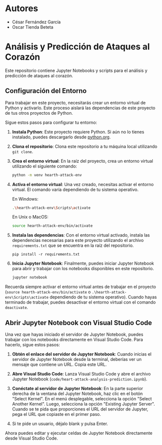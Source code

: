 # Autores
- César Fernández García
- Oscar Tienda Beteta

# Análisis y Predicción de Ataques al Corazón

Este repositorio contiene Jupyter Notebooks y scripts para el análisis y predicción de ataques al corazón.

## Configuración del Entorno

Para trabajar en este proyecto, necesitarás crear un entorno virtual de Python y activarlo. Este proceso aislará las dependencias de este proyecto de tus otros proyectos de Python.

Sigue estos pasos para configurar tu entorno:

1. **Instala Python**: Este proyecto requiere Python. Si aún no lo tienes instalado, puedes descargarlo desde [python.org](https://www.python.org/).

2. **Clona el repositorio**: Clona este repositorio a tu máquina local utilizando `git clone`.

3. **Crea el entorno virtual**: En la raíz del proyecto, crea un entorno virtual utilizando el siguiente comando:
   
    ```bash
    python -m venv hearth-attack-env
    ```

4. **Activa el entorno virtual**: Una vez creado, necesitas activar el entorno virtual. El comando varía dependiendo de tu sistema operativo.

   En Windows:

    ```bash
    .\hearth-attack-env\Scripts\activate
    ```

   En Unix o MacOS:

    ```bash
    source hearth-attack-env/bin/activate
    ```

5. **Instala las dependencias**: Con el entorno virtual activado, instala las dependencias necesarias para este proyecto utilizando el archivo `requirements.txt` que se encuentra en la raíz del repositorio.

    ```
    pip install -r requirements.txt
    ```

6. **Inicia Jupyter Notebook**: Finalmente, puedes iniciar Jupyter Notebook para abrir y trabajar con los notebooks disponibles en este repositorio.

    ```bash
    jupyter notebook
    ```

Recuerda siempre activar el entorno virtual antes de trabajar en el proyecto (`source hearth-attack-env/bin/activate` o `.\hearth-attack-env\Scripts\activate` dependiendo de tu sistema operativo). Cuando hayas terminado de trabajar, puedes desactivar el entorno virtual con el comando `deactivate`.

## Abrir Jupyter Notebook con Visual Studio Code

Una vez que hayas iniciado el servidor de Jupyter Notebook, puedes trabajar con los notebooks directamente en Visual Studio Code. Para hacerlo, sigue estos pasos:

1. **Obtén el enlace del servidor de Jupyter Notebook**: Cuando inicias el servidor de Jupyter Notebook desde la terminal, deberías ver un mensaje que contiene un URL. Copia este URL.

2. **Abre Visual Studio Code**: Lanza Visual Studio Code y abre el archivo Jupyter Notebook (`code/heart-attack-analysis-prediction.ipynb`).

3. **Conéctate al servidor de Jupyter Notebook**: En la parte superior derecha de la ventana del Jupyter Notebook, haz clic en el botón "Select Kernel". En el menú desplegable, selecciona la opción "Select Another Kernel". Luego, selecciona la opción "Existing Jupyter Server". Cuando se te pida que proporciones el URL del servidor de Jupyter, pega el URL que copiaste en el primer paso.

4. Si te pide un usuario, déjalo blank y pulsa Enter.

Ahora puedes editar y ejecutar celdas de Jupyter Notebook directamente desde Visual Studio Code.
